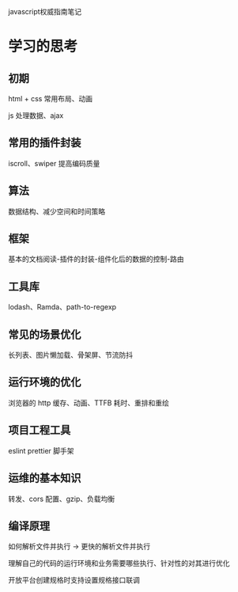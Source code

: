 javascript权威指南笔记

# 学习的思考

## 初期

html + css 常用布局、动画

js 处理数据、ajax

## 常用的插件封装

iscroll、swiper 提高编码质量

## 算法

数据结构、减少空间和时间策略

## 框架

基本的文档阅读-插件的封装-组件化后的数据的控制-路由

## 工具库

lodash、Ramda、path-to-regexp

## 常见的场景优化

长列表、图片懒加载、骨架屏、节流防抖

## 运行环境的优化

浏览器的 http 缓存、动画、TTFB 耗时、重排和重绘

## 项目工程工具

eslint prettier 脚手架

## 运维的基本知识

转发、cors 配置、gzip、负载均衡

## 编译原理

如何解析文件并执行 -> 更快的解析文件并执行

理解自己的代码的运行环境和业务需要哪些执行、针对性的对其进行优化

开放平台创建规格时支持设置规格接口联调